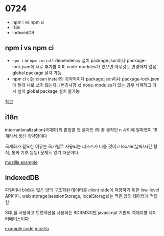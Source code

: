 # 0724

- npm i vs npm ci
- i18n
- indexedDB

## npm i vs npm ci

- `npm i` or `npm install`
  dependency 설치
  package.json이나 package-lock.json에 새로 추가함
  이미 node-modules가 있으면 아무것도 변경하지 않음
  global package 설치 가능
- npm ci
  ci는 clean install의 축약어이다
  package.json이나 package-lock.json에 절대 새로 쓰지 않는다. (변경사항 x)
  node-modules가 있는 경우 삭제하고 다시 설치
  global package 설치 불가능

[참고](https://www.geeksforgeeks.org/difference-between-npm-i-and-npm-ci-in-node-js/)

## i18n

internationalization(국제화)의 줄임말
첫 글자인 i와 끝 글자인 n 사이에 알파벳이 18개라서 생긴 축약형이다

국제화가 필요한 이유는 국가별로 사용되는 리소스가 다를 것이고 locale(날짜/시간 형식, 통화 기호 등등) 문제도 있기 때문이다.

[mozilla example](https://github.com/mdn/webextensions-examples/tree/main/notify-link-clicks-i18n)

## indexedDB

파일이나 blob등 많은 양의 구조화된 데이터를 client-side에 저장하기 위한 low-level API이다.
web storage(sessionStorage, localStorage)는 적은 양의 데이터에 적합함

SQL을 사용하고 트랜잭션을 사용하는 RDBMS지만 javascript 기반의 객체지향 데이터베이스이다

[example code](https://github.com/mdn/dom-examples/blob/main/to-do-notifications/scripts/todo.js)
[mozilla](https://developer.mozilla.org/ko/docs/Web/API/IndexedDB_API#%EC%98%88%EC%8B%9C)
